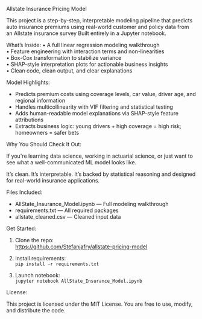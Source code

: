 Allstate Insurance Pricing Model

This project is a step-by-step, interpretable modeling pipeline that predicts auto insurance premiums using real-world customer and policy data from an Allstate insurance survey Built entirely in a Jupyter notebook.

What’s Inside:
• A full linear regression modeling walkthrough  
• Feature engineering with interaction terms and non-linearities  
• Box-Cox transformation to stabilize variance  
• SHAP-style interpretation plots for actionable business insights  
• Clean code, clean output, and clear explanations  

Model Highlights:

- Predicts premium costs using coverage levels, car value, driver age, and regional information
- Handles multicollinearity with VIF filtering and statistical testing
- Adds human-readable model explanations via SHAP-style feature attributions
- Extracts business logic: young drivers + high coverage = high risk; homeowners = safer bets

Why You Should Check It Out:

If you're learning data science, working in actuarial science, or just want to see what a well-communicated ML model looks like.

It’s clean. It’s interpretable. It’s backed by statistical reasoning and designed for real-world insurance applications.

Files Included:

- AllState_Insurance_Model.ipynb — Full modeling walkthrough  
- requirements.txt — All required packages  
- allstate_cleaned.csv — Cleaned input data  

Get Started:
1. Clone the repo:  
   https://github.com/Stefanjafry/allstate-pricing-model

2. Install requirements:  
   `pip install -r requirements.txt`

3. Launch notebook:  
   `jupyter notebook AllState_Insurance_Model.ipynb`

License:

This project is licensed under the MIT License. You are free to use, modify, and distribute the code.
